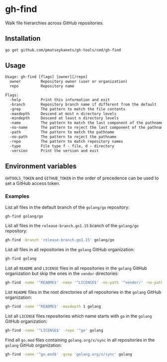 # gh-find

Walk file hierarchies across GitHub repositories.

## Installation

```sh
go get github.com/pmatseykanets/gh-tools/cmd/gh-find
```

## Usage

```txt
Usage: gh-find [flags] [owner][/repo]
  owner         Repository owner (user or organization)
  repo          Repository name

Flags:
  -help         Print this information and exit
  -branch       Repository branch name if different from the default
  -grep         The pattern to match the file contents
  -maxdepth     Descend at most n directory levels
  -mindepth     Descend at least n directory levels
  -name         The pattern to match the last component of the pathname
  -no-name      The pattern to reject the last component of the pathname
  -path         The pattern to match the pathname
  -no-path      The pattern to reject the pathname
  -repo         The pattern to match repository names
  -type         File type f - file, d - directory
  -version      Print the version and exit
```

## Environment variables

`GHTOOLS_TOKEN` and `GITHUB_TOKEN` in the order of precedence can be used to set a GitHub access token.

### Examples

List all files in the default branch of the `golang/go` repository:

```sh
gh-find golang/go
```

List all files in the `release-branch.go1.15` branch of the `golang/go` repository:

```sh
gh-find -branch 'release-branch.go1.15' golang/go
```

List all files in all repositories in the `golang` GitHub organization:

```sh
gh-find golang
```

List all `README` and `LICENSE` files in all repositories in the `golang` GitHub organization but skip the ones in the `vendor` directories:

```sh
gh-find -name '^README$' -name '^LICENSE$' -no-path '^vendor/' -no-path '^src/vendor/' golang
```

List `README` files in the root directories of all repositories in the `golang` GitHub organization:

```sh
gh-find -name '^README$' -maxdepth 1 golang
```

List all `LICENSE` files repositories which name starts with `go` in the `golang` GitHub organization:

```sh
gh-find -name '^LICENSE$' -repo '^go' golang
```

Find all `go.mod` files containing `golang.org/x/sync` in all repositories in the `golang` GitHub organization:

```sh
gh-find -name '^go.mod$' -grep 'golang.org/x/sync' golang
```
